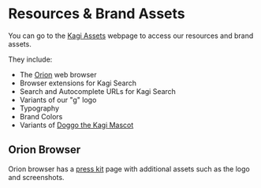 # Resources & Brand Assets

You can go to the [Kagi Assets](https://kagi.com/assets) webpage to access our resources and brand assets.

They include:

* The [Orion](https://browser.kagi.com/) web browser
* Browser extensions for Kagi Search
* Search and Autocomplete URLs for Kagi Search
* Variants of our "g" logo
* Typography
* Brand Colors
* Variants of [Doggo the Kagi Mascot](mascot.md)

## Orion Browser

Orion browser has a [press kit](https://browser.kagi.com/press-kit/) page with additional assets such as the logo and screenshots.
